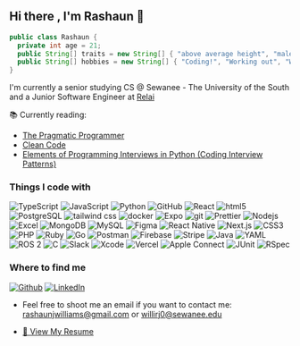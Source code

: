 ## Hi there , I'm Rashaun 👋

```java
public class Rashaun {
  private int age = 21;
  public String[] traits = new String[] { "above average height", "male", "open-minded" };
  public String[] hobbies = new String[] { "Coding!", "Working out", "Watching Anime", "Listening to music", "Reading" };
}
```
I'm currently a senior studying CS @ Sewanee - The University of the South and a Junior Software Engineer at [Relai](https://www.relai.us/)

📚 Currently reading:
- [The Pragmatic Programmer](https://www.amazon.com/Pragmatic-Programmer-journey-mastery-Anniversary/dp/0135957052)
- [Clean Code](https://www.amazon.com/Clean-Code-Handbook-Software-Craftsmanship/dp/0132350882)
- [Elements of Programming Interviews in Python (Coding Interview Patterns)](https://www.amazon.com/Elements-Programming-Interviews-Python-Insiders/dp/1537713949)

### Things I code with
<p>
  <img alt="TypeScript" src="https://img.shields.io/badge/-TypeScript-007ACC?style=flat-square&logo=typescript&logoColor=white" />
  <img alt="JavaScript" src="https://img.shields.io/badge/-JavaScript-F7DF1E?style=flat-square&logo=javascript&logoColor=white" />
  <img alt="Python" src="https://img.shields.io/badge/-Python-3776AB?style=flat-square&logo=python&logoColor=white" />
  <img alt="GitHub" src="https://img.shields.io/badge/-GitHub-181717?style=flat-square&logo=github&logoColor=white" />
  <img alt="React" src="https://img.shields.io/badge/-React-45b8d8?style=flat-square&logo=react&logoColor=white" />
  <img alt="html5" src="https://img.shields.io/badge/-HTML5-E34F26?style=flat-square&logo=html5&logoColor=white" />
  <img alt="PostgreSQL" src="https://img.shields.io/badge/-PostgreSQL-4169E1?style=flat-square&logo=postgresql&logoColor=white" />
  <img alt="tailwind css" src="https://img.shields.io/badge/-Tailwind-06B6D4?style=flat-square&logo=tailwindcss&logoColor=white" />
  <img alt="docker" src="https://img.shields.io/badge/-Docker-2496ED?style=flat-square&logo=docker&logoColor=white" />
  <img alt="Expo" src="https://img.shields.io/badge/-Expo-000020?style=flat-square&logo=expo&logoColor=white" />
  <img alt="git" src="https://img.shields.io/badge/-Git-F05032?style=flat-square&logo=git&logoColor=white" />
  <img alt="Prettier" src="https://img.shields.io/badge/-Prettier-F7B93E?style=flat-square&logo=prettier&logoColor=white" />
  <img alt="Nodejs" src="https://img.shields.io/badge/-Nodejs-43853d?style=flat-square&logo=Node.js&logoColor=white" />
  <img alt="Excel" src="https://img.shields.io/badge/-Excel-217346?style=flat-square&logo=microsoft-excel&logoColor=white" />
<img alt="MongoDB" src="https://img.shields.io/badge/-MongoDB-47A248?style=flat-square&logo=mongodb&logoColor=white" />
<img alt="MySQL" src="https://img.shields.io/badge/-MySQL-4479A1?style=flat-square&logo=mysql&logoColor=white" />
  <img alt="Figma" src="https://img.shields.io/badge/-Figma-F24E1E?style=flat-square&logo=figma&logoColor=white" />
<img alt="React Native" src="https://img.shields.io/badge/-React_Native-61DAFB?style=flat-square&logo=react&logoColor=white" />
<img alt="Next.js" src="https://img.shields.io/badge/-Next.js-000000?style=flat-square&logo=next.js&logoColor=white" />
<img alt="CSS3" src="https://img.shields.io/badge/-CSS3-1572B6?style=flat-square&logo=css3&logoColor=white" />
<img alt="PHP" src="https://img.shields.io/badge/-PHP-777BB4?style=flat-square&logo=php&logoColor=white" />
<img alt="Ruby" src="https://img.shields.io/badge/-Ruby-CC342D?style=flat-square&logo=ruby&logoColor=white" />
<img alt="Go" src="https://img.shields.io/badge/-Go-00ADD8?style=flat-square&logo=go&logoColor=white" />
<img alt="Postman" src="https://img.shields.io/badge/-Postman-FF6C37?style=flat-square&logo=postman&logoColor=white" />
<img alt="Firebase" src="https://img.shields.io/badge/-Firebase-FFCA28?style=flat-square&logo=firebase&logoColor=white" />
<img alt="Stripe" src="https://img.shields.io/badge/-Stripe-008CDD?style=flat-square&logo=stripe&logoColor=white" />
<img alt="Java" src="https://img.shields.io/badge/-Java-007396?style=flat-square&logo=java&logoColor=white" />
<img alt="YAML" src="https://img.shields.io/badge/-YAML-000000?style=flat-square&logo=yaml&logoColor=white" />
<img alt="ROS 2" src="https://img.shields.io/badge/-ROS2-22314E?style=flat-square&logo=ros&logoColor=white" />
<img alt="C" src="https://img.shields.io/badge/-C-00599C?style=flat-square&logo=c&logoColor=white" />
<img alt="Slack" src="https://img.shields.io/badge/-Slack-4A154B?style=flat-square&logo=slack&logoColor=white" />
<img alt="Xcode" src="https://img.shields.io/badge/-Xcode-147EFB?style=flat-square&logo=xcode&logoColor=white" />
<img alt="Vercel" src="https://img.shields.io/badge/-Vercel-000000?style=flat-square&logo=vercel&logoColor=white" />
<img alt="Apple Connect" src="https://img.shields.io/badge/-Apple_Connect-000000?style=flat-square&logo=apple&logoColor=white" />
<img alt="JUnit" src="https://img.shields.io/badge/-JUnit-25A162?style=flat-square&logo=junit5&logoColor=white" />
<img alt="RSpec" src="https://img.shields.io/badge/-RSpec-FF0000?style=flat-square&logo=ruby&logoColor=white" />
</p>



<h3>Where to find me</h3>
<p>
  <a href="(https://github.com/Rashaunjw)" target="_blank"><img alt="Github" src="https://img.shields.io/badge/GitHub-%2312100E.svg?&style=for-the-badge&logo=Github&logoColor=white" /></a> 
  <a href="www.linkedin.com/in/rashaunwilliams" target="_blank"><img alt="LinkedIn" src="https://img.shields.io/badge/linkedin-%230077B5.svg?&style=for-the-badge&logo=linkedin&logoColor=white" /></a> 
</p>

- Feel free to shoot me an email if you want to contact me: [rashaunjwilliams@gmail.com](mailto:rashaunjwilliams@gmail.com) or [willirj0@sewanee.edu](mailto:willirj0@sewaneee.edu)


- [📄 View My Resume](./Rashaun_Williams_Resume_FullStack.pdf)

